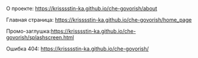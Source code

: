 
О проекте: https://krisssstin-ka.github.io/che-govorish/about

Главная страница: https://krisssstin-ka.github.io/che-govorish/home_page

Промо-заглушка:https://krisssstin-ka.github.io/che-govorish/splashscreen.html

Ошибка 404: https://krisssstin-ka.github.io/che-govorish/


